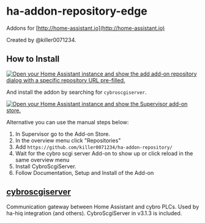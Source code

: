 # ha-addon-repository-edge

Addons for [http://home-assistant.io](http://home-assistant.io)

Created by @killer0071234.

## How to Install

[![Open your Home Assistant instance and show the add add-on repository dialog with a specific repository URL pre-filled.](https://my.home-assistant.io/badges/supervisor_add_addon_repository.svg)](https://my.home-assistant.io/redirect/supervisor_add_addon_repository/?repository_url=https%3A%2F%2Fgithub.com%2Fkiller0071234%2Fha-addon-repository)

And install the addon by searching for `cybroscgiserver`.

[![Open your Home Assistant instance and show the Supervisor add-on store.](https://my.home-assistant.io/badges/supervisor_store.svg)](https://my.home-assistant.io/redirect/supervisor_store/)

Alternative you can use the manual steps below:

1. In Supervisor go to the Add-on Store.
2. In the overview menu click "Repositories"
3. Add `https://github.com/killer0071234/ha-addon-repository/`
4. Wait for the cybro scgi server Add-on to show up or click reload in the same overview menu
5. Install CybroScgiServer.
6. Follow Documentation, Setup and Install of the Add-on

## [cybroscgiserver](https://github.com/killer0071234/ha-addon-repository/tree/main/cybroscgiserver)

Communication gateway between Home Assistant and cybro PLCs.
Used by ha-hiq integration (and others).
CybroScgiServer in v3.1.3 is included.
